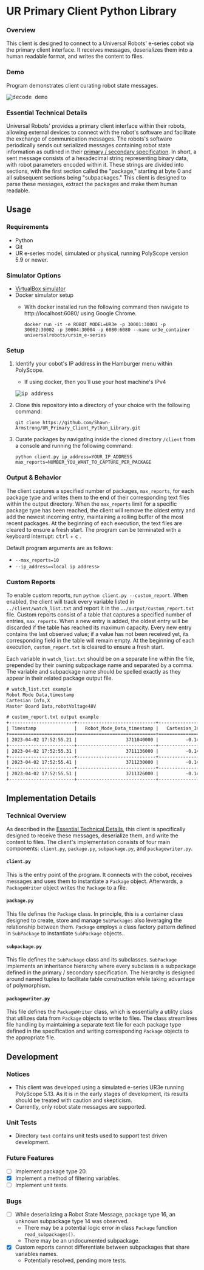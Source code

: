 # UR Primary Client Python Library

### Overview
This client is designed to connect to a Universal Robots' e-series cobot via the primary client interface. It receives messages, deserializes them into a human readable format, and writes the content to files.

### Demo
Program demonstrates client curating robot state messages.
  
<kbd>![decode_demo](https://user-images.githubusercontent.com/80125540/229012953-e81e12a9-4dad-45cc-80f6-3fb1eacd7df2.gif)</kbd>

### Essential Technical Details
Universal Robots' provides a primary client interface within their robots, allowing external devices to connect with the robot's software and facilitate the exchange of communication messages. The robots's software periodically sends out serialized messages containing robot state information as outlined in their [primary / secondary specification](https://s3-eu-west-1.amazonaws.com/ur-support-site/16496/ClientInterfaces_Primary.pdf). In short, a sent message consists of a hexadecimal string representing binary data, with robot parameters encoded within it. These strings are divided into sections, with the first section called the "package," starting at byte 0 and all subsequent sections being "subpackages." This client is designed to parse these messages, extract the packages and make them human readable.

## Usage

### Requirements 
- Python
- Git
- UR e-series model, simulated or physical, running PolyScope version 5.9 or newer.

### Simulator Options
- [VirtualBox simulator](https://gist.github.com/Shawn-Armstrong/bbb2615abd917efc958c7fce714b0d46#ur-simulator-setup)
- Docker simulator setup
  - With docker installed run the following command then navigate to http://localhost:6080/ using Google Chrome.
      
    ```Console
    docker run -it -e ROBOT_MODEL=UR3e -p 30001:30001 -p 30002:30002 -p 30004:30004 -p 6080:6080 --name ur3e_container universalrobots/ursim_e-series
    ```
### Setup

1. Identify your cobot's IP address in the Hamburger menu within PolyScope. 
   - If using docker, then you'll use your host machine's IPv4 
     
   <kbd>![ip_address](https://user-images.githubusercontent.com/80125540/229017434-1d4e4241-bd24-475d-9559-85d4e1724d7f.gif)</kbd>

2. Clone this repository into a directory of your choice with the following command:
     
   ```Console
   git clone https://github.com/Shawn-Armstrong/UR_Primary_Client_Python_Library.git
   ```
3. Curate packages by navigating inside the cloned directory `/client` from a console and running the following command:
   
   ```Console
   python client.py ip_address=YOUR_IP_ADDRESS max_reports=NUMBER_YOU_WANT_TO_CAPTURE_PER_PACKAGE
   ```

### Output & Behavior
The client captures a specified number of packages, `max_reports`, for each package type and writes them to the end of their corresponding text files within the output directory. When the `max_reports` limit for a specific package type has been reached, the client will remove the oldest entry and add the newest incoming entry, maintaining a rolling buffer of the most recent packages. At the beginning of each execution, the text files are cleared to ensure a fresh start. The program can be terminated with a keyboard interrupt: <kbd>ctrl</kbd> + <kbd>c</kbd> .

Default program arguments are as follows:
  - `--max_reports=10`
  - `--ip_address=<local ip address>`

### Custom Reports
To enable custom reports, run `python client.py --custom_report`. When enabled, the client will track every variable listed in `../client/watch_list.txt` and report it in the `../output/custom_report.txt` file. Custom reports consist of a table that captures a specified number of entries, `max_reports`. When a new entry is added, the oldest entry will be discarded if the table has reached its maximum capacity. Every new entry contains the last observed value; if a value has not been received yet, its corresponding field in the table will remain empty. At the beginning of each execution, `custom_report.txt` is cleared to ensure a fresh start.

Each variable in `watch_list.txt` should be on a separate line within the file, prepended by their owning subpackage name and separated by a comma. The variable and subpackage name should be spelled exactly as they appear in their related package output file.

```txt
# watch_list.txt example
Robot Mode Data,timestamp
Cartesian Info,X
Master Board Data,robotVoltage48V
```
```txt
# custom_report.txt output example
+------------------------+-----------------------------+--------------------+-------------------------------------+
| Timestamp              |   Robot_Mode_Data_timestamp |   Cartesian_Info_X |   Master_Board_Data_robotVoltage48V |
+========================+=============================+====================+=====================================+
| 2023-04-02 17:52:55.21 |                  3711040000 |          -0.143969 |                                  48 |
+------------------------+-----------------------------+--------------------+-------------------------------------+
| 2023-04-02 17:52:55.31 |                  3711136000 |          -0.143969 |                                  48 |
+------------------------+-----------------------------+--------------------+-------------------------------------+
| 2023-04-02 17:52:55.41 |                  3711230000 |          -0.143969 |                                  48 |
+------------------------+-----------------------------+--------------------+-------------------------------------+
| 2023-04-02 17:52:55.51 |                  3711326000 |          -0.143969 |                                  48 |
+------------------------+-----------------------------+--------------------+-------------------------------------+
```
  
## Implementation Details

### Technical Overview

As described in the [Essential Technical Details](https://github.com/Shawn-Armstrong/UR_Primary_Client_Python_Library/edit/main/README.md#essential-technical-details), this client is specifically designed to receive these messages, deserialize them, and write the content to files. The client's implementation consists of four main components: `client.py`, `package.py`, `subpackage.py`, and `packagewriter.py`.

#### `client.py`
This is the entry point of the program. It connects with the cobot, receives messages and uses them to instantiate a `Package` object. Afterwards, a `PackageWriter` object writes the `Package` to a file.

#### `package.py`
This file defines the `Package` class. In principle, this is a container class designed to create, store and manage `SubPackages` also leveraging the relationship between them. `Package` employs a class factory pattern defined in `SubPackage` to instantiate `SubPackage` objects.. 

#### `subpackage.py`
This file defines the `SubPackage` class and its subclasses. `SubPackage` implements an inheritance hierarchy where every subclass is a subpackage defined in the primary / secondary specification. The hierarchy is designed around named tuples to facilitate table construction while taking advantage of polymorphism.

#### `packagewriter.py`
This file defines the `PackageWriter` class, which is essentially a utility class that utilizes data from `Package` objects to write to files. The class streamlines file handling by maintaining a separate text file for each package type defined in the specification and writing corresponding `Package` objects to the appropriate file.

## Development

### Notices
- This client was developed using a simulated e-series UR3e running PolyScope 5.13. As it is in the early stages of development, its results should be treated with caution and skepticism.
- Currently, only robot state messages are supported.

### Unit Tests
- Directory `test` contains unit tests used to support test driven development. 

### Future Features
- [ ] Implement package type 20.
- [X] Implement a method of filtering variables.
- [ ] Implement unit tests.

### Bugs
- [ ] While deserializing a Robot State Message, package type 16, an unknown subpackage type 14 was observed.
  - There may be a potential logic error in class `Package` function `read_subpackages()`.
  - There may be an undocumented subpackage.
- [X] Custom reports cannot differentiate between subpackages that share variables names.
  - Potentially resolved, pending more tests. 
